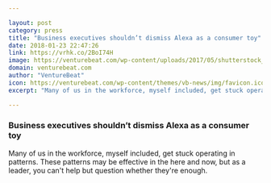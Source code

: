 ```yaml
---

layout: post
category: press
title: "Business executives shouldn’t dismiss Alexa as a consumer toy"
date: 2018-01-23 22:47:26
link: https://vrhk.co/2BoI74H
image: https://venturebeat.com/wp-content/uploads/2017/05/shutterstock_593308976.jpg?fit=780%2C520&strip=all
domain: venturebeat.com
author: "VentureBeat"
icon: https://venturebeat.com/wp-content/themes/vb-news/img/favicon.ico
excerpt: "Many of us in the workforce, myself included, get stuck operating in patterns. These patterns may be effective in the here and now, but as a leader, you can't help but question whether they're enough."

---
```


### Business executives shouldn’t dismiss Alexa as a consumer toy

Many of us in the workforce, myself included, get stuck operating in patterns. These patterns may be effective in the here and now, but as a leader, you can't help but question whether they're enough.